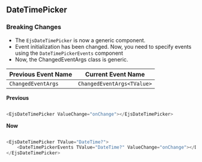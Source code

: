 ## DateTimePicker

### Breaking Changes

- The `EjsDateTimePicker` is now a generic component.
- Event initialization has been changed. Now, you need to specify events using the `DateTimePickerEvents` component
- Now, the ChangedEventArgs class is generic.

Previous Event Name | Current Event Name
-----|-----
`ChangedEventArgs` | `ChangedEventArgs<TValue>`

**Previous**

```csharp

<EjsDateTimePicker ValueChange="onChange"></EjsDateTimePicker>

```

**Now**

```csharp

<EjsDateTimePicker TValue="DateTime?">
    <DateTimePickerEvents TValue="DateTime?" ValueChange="onChange"></DateTimePickerEvents>
</EjsDateTimePicker>

```
